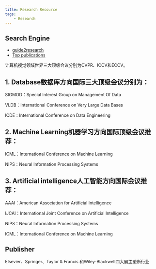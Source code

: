 ```yaml
---
title: Research Resource
tags:
    - Research
---
```


## Search Engine

- [guide2research](https://www.guide2research.com/topconf/)
- [Top publications](https://scholar.google.ca/citations?view_op=top_venues&hl=en)

计算机视觉领域世界三大顶级会议分别为CVPR、ICCV和ECCV。


## 1. Database数据库方向国际三大顶级会议分别为：

SIGMOD：Special Interest Group on Management Of Data

VLDB：International Conference on Very Large Data Bases

ICDE：International Conference on Data Engineering


## 2. Machine Learning机器学习方向国际顶级会议推荐：

ICML：International Conference on Machine Learning

NIPS：Neural Information Processing Systems

## 3. Artificial intelligence人工智能方向国际会议推荐：

AAAI：American Association for Artificial Intelligence

IJCAI：International Joint Conference on Artificial Intelligence

NIPS：Neural Information Processing Systems

ICML：International Conference on Machine Learning


## Publisher
Elsevier、Springer、Taylor & Francis 和Wiley-Blackwell四大霸主垄断行业